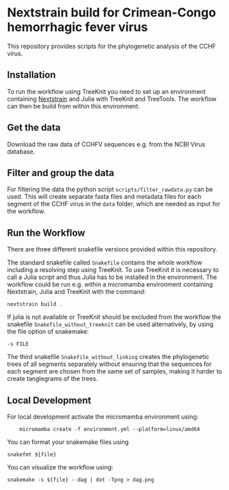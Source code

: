 # Nextstrain build for Crimean-Congo hemorrhagic fever virus

This repository provides scripts for the phylogenetic analysis of the CCHF virus.

## Installation

To run the workflow using TreeKnit you need to set up an environment containing [Nextstrain](https://docs.nextstrain.org/en/latest/install.html) and Julia with TreeKnit and TreeTools. The workflow can then be build from within this environment.

## Get the data

Download the raw data of CCHFV sequences e.g. from the NCBI Virus database.

## Filter and group the data

For filtering the data the python script `scripts/filter_rawdata.py` can be used. This will create separate fasta files and metadata files for each segment of the CCHF virus in the `data` folder, which are needed as input for the workflow.

## Run the Workflow

There are three different snakefile versions provided within this repository.

The standard snakefile called `Snakefile` contains the whole workflow including a resolving step using TreeKnit. To use TreeKnit it is necessary to call a Julia script and thus Julia has to be installed in the environment. The workflow could be run e.g. within a micromamba environment containing Nextstrain, Julia and TreeKnit with the command:

```
nextstrain build .
```

If julia is not available or TreeKnit should be excluded from the workflow the snakefile `Snakefile_without_treeknit` can be used alternatively, by using the file option of snakemake:

```
-s FILE
```

The third snakefile `Snakefile_without_linking` creates the phylogenetic trees of all segments separately without ensuring that the sequences for each segment are chosen from the same set of samples, making it harder to create tanglegrams of the trees.

## Local Development

For local development activate the micromamba environment using:

```
    micromamba create -f environment.yml --platform=linux/amd64
```

You can format your snakemake files using

```
snakefmt ${file}
```

You can visualize the workflow using:

```
snakemake -s ${file} --dag | dot -Tpng > dag.png
```
